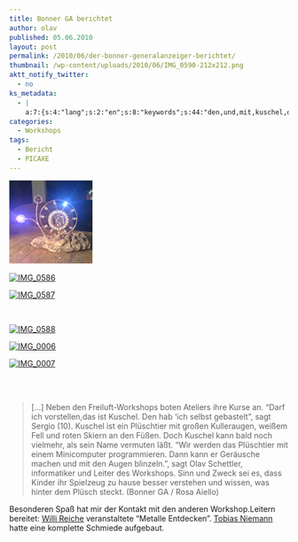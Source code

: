 ```yaml
---
title: Bonner GA berichtet
author: olav
published: 05.06.2010
layout: post
permalink: /2010/06/der-bonner-generalanzeiger-berichtet/
thumbnail: /wp-content/uploads/2010/06/IMG_0590-212x212.png
aktt_notify_twitter:
  - no
ks_metadata:
  - |
    a:7:{s:4:"lang";s:2:"en";s:8:"keywords";s:44:"den,und,mit,kuschel,das,ist,kann,plüschtier";s:19:"keywords_autoupdate";s:1:"0";s:11:"description";s:166:"den Freiluft-Workshops boten Ateliers ihre Kurse an. &quot;Darf ich vorstellen,das ist Kuschel. Den hab 'ich selbst gebastelt&quot;, sagt Sergio (10). Kuschel ist ein";s:22:"description_autoupdate";s:1:"0";s:5:"title";s:0:"";s:6:"robots";s:12:"index,follow";}
categories:
  - Workshops
tags:
  - Bericht
  - PICAXE
---
```

<!-- see gallery_shortcode() in wp-includes/media.php -->

<div id='gallery-2' class='gallery galleryid-39 gallery-columns-3 gallery-size-thumbnail'>
  <dl class='gallery-item'>
    <dt class='gallery-icon'>
      <a href='/wp-content/uploads/2010/06/IMG_0590.png' rel="lightbox[39]" title="Bonner GA berichtet"><img width="150" height="150" src="/wp-content/uploads/2010/06/IMG_0590-150x150.png" class="attachment-thumbnail" alt="Lichtschnecke mit Arduino Lilypad" /></a>
    </dt>
  </dl>

  <dl class='gallery-item'>
    <dt class='gallery-icon'>
      <a href='http://wp-tinkerthon.vm.lst.pm/wp-content/uploads/2010/06/IMG_0586.jpg' rel="lightbox[39]" title="Bonner GA berichtet"><img width="150" height="150" src="http://wp-tinkerthon.vm.lst.pm/wp-content/uploads/2010/06/IMG_0586-150x150.jpg" class="attachment-thumbnail" alt="IMG_0586" /></a>
    </dt>
  </dl>

  <dl class='gallery-item'>
    <dt class='gallery-icon'>
      <a href='http://wp-tinkerthon.vm.lst.pm/wp-content/uploads/2010/06/IMG_0587.jpg' rel="lightbox[39]" title="Bonner GA berichtet"><img width="150" height="150" src="http://wp-tinkerthon.vm.lst.pm/wp-content/uploads/2010/06/IMG_0587-150x150.jpg" class="attachment-thumbnail" alt="IMG_0587" /></a>
    </dt>
  </dl>

  <br style="clear: both" />

  <dl class='gallery-item'>
    <dt class='gallery-icon'>
      <a href='http://wp-tinkerthon.vm.lst.pm/wp-content/uploads/2010/06/IMG_0588.jpg' rel="lightbox[39]" title="Bonner GA berichtet"><img width="150" height="150" src="http://wp-tinkerthon.vm.lst.pm/wp-content/uploads/2010/06/IMG_0588-150x150.jpg" class="attachment-thumbnail" alt="IMG_0588" /></a>
    </dt>
  </dl>

  <dl class='gallery-item'>
    <dt class='gallery-icon'>
      <a href='http://wp-tinkerthon.vm.lst.pm/wp-content/uploads/2010/06/IMG_0006.jpg' rel="lightbox[39]" title="Bonner GA berichtet"><img width="150" height="150" src="http://wp-tinkerthon.vm.lst.pm/wp-content/uploads/2010/06/IMG_0006-150x150.jpg" class="attachment-thumbnail" alt="IMG_0006" /></a>
    </dt>
  </dl>

  <dl class='gallery-item'>
    <dt class='gallery-icon'>
      <a href='http://wp-tinkerthon.vm.lst.pm/wp-content/uploads/2010/06/IMG_0007.jpg' rel="lightbox[39]" title="Bonner GA berichtet"><img width="150" height="150" src="http://wp-tinkerthon.vm.lst.pm/wp-content/uploads/2010/06/IMG_0007-150x150.jpg" class="attachment-thumbnail" alt="IMG_0007" /></a>
    </dt>
  </dl>

  <br style="clear: both" /> <br style='clear: both;' />
</div>

> [&#8230;] Neben den Freiluft-Workshops boten Ateliers ihre Kurse an. &#8220;Darf ich vorstellen,das ist Kuschel. Den hab &#8216;ich selbst gebastelt&#8221;, sagt Sergio (10). Kuschel ist ein Plüschtier mit großen Kulleraugen, weißem Fell und roten Skiern an den Füßen. Doch Kuschel kann bald noch vielmehr, als sein Name vermuten läßt. &#8220;Wir werden das Plüschtier mit einem Minicomputer programmieren. Dann kann er Geräusche machen und mit den Augen blinzeln.&#8221;, sagt Olav Schettler, informatiker und Leiter des Workshops. Sinn und Zweck sei es, dass Kinder ihr Spielzeug zu hause besser verstehen und wissen, was hinter dem Plüsch steckt. (Bonner GA / Rosa Aiello)

Besonderen Spaß hat mir der Kontakt mit den anderen Workshop.Leitern bereitet: [Willi Reiche][1] veranstaltete &#8220;Metalle Entdecken&#8221;. [Tobias Niemann][2] hatte eine komplette Schmiede aufgebaut.

 [1]: http://www.willi-reiche.de/
 [2]: http://www.naturwerkstatt-hennef.de/
